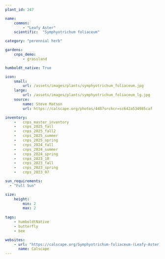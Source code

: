 ```yaml
---
plant_id: 247 

name: 
    common:  
        - "Leafy Aster"  
    scientific:  "Symphyotrichum foliaceum"  

category: "perennial herb"

gardens: 
    cnps_demo:
        - grassland

humboldt_native: True

icon: 
    small: 
        url: /assets/images/plants/symphyotrichum_foliaceum.jpg 
    large: 
        url: /assets/images/plants/symphyotrichum_foliaceum_lg.jpg 
    source: 
        name: Steve Matson 
        url: https://calscape.org/photos/448?srchcr=sc642a534985caf

inventory: 
    -   cnps_master_inventory
    -   cnps_2025_fall
    -   cnps_2025_fall2
    -   cnps_2025_summer
    -   cnps_2025_spring
    -   cnps_2024_fall
    -   cnps_2024_summer
    -   cnps_2024_spring
    -   cnps_2023_10
    -   cnps_2023_fall
    -   cnps_2023_spring
    -   cnps_2023_07 

sun_requirements:
  - "Full Sun"

size:
    height: 
        min: 2
        max: 2 
 
tags:
    - humboldtNative
    - butterfly
    - bee

websites: 
    - url: "https://calscape.org/Symphyotrichum-foliaceum-(Leafy-Aster)"
      name: Calscape
---
```


